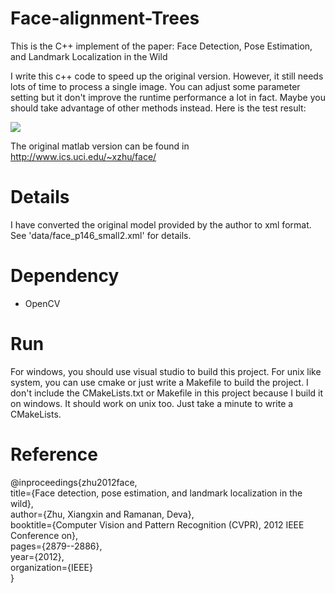 # Face-alignment-Trees
This is the C++ implement of the paper: Face Detection, Pose Estimation, and Landmark Localization in the Wild

I write this c++ code to speed up the original version. However, it still needs lots of time to process a single image. You can adjust some parameter setting but it don't improve the runtime performance a lot in fact. Maybe you should take advantage of other methods instead. Here is the test result:

![](https://github.com/goodluckcwl/Face-alignment-Trees/raw/master/test_result.png)

The original matlab version can be found in http://www.ics.uci.edu/~xzhu/face/

# Details
I have converted the original model provided by the author to xml format. See 'data/face_p146_small2.xml' for details.

# Dependency
- OpenCV

# Run
For windows, you should use visual studio to build this project. For unix like system, you can use cmake or just write a Makefile to build the project. I don't include the CMakeLists.txt or Makefile in this project because I build it on windows. It should work on unix too. Just take a minute to write a CMakeLists.

# Reference
@inproceedings{zhu2012face,  
  title={Face detection, pose estimation, and landmark localization in the wild},  
  author={Zhu, Xiangxin and Ramanan, Deva},   
  booktitle={Computer Vision and Pattern Recognition (CVPR), 2012 IEEE Conference on},  
  pages={2879--2886},  
  year={2012},  
  organization={IEEE}  
}

